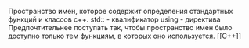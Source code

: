 Пространство имен, которое содержит определения стандартных функций и классов с++.
std:: - квалификатор
using - директива
Предпочтительнее поступать так, чтобы пространство имен было доступно только тем функциям, в которых оно используется.
[[C++]]
